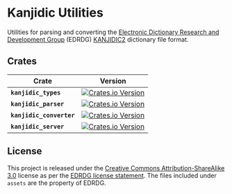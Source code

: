 # Kanjidic Utilities

Utilities for parsing and converting the [Electronic Dictionary Research and Development Group](http://www.edrdg.org/wiki/index.php/Main_Page) (EDRDG) [KANJIDIC2](http://www.edrdg.org/wiki/index.php/KANJIDIC_Project) dictionary file format. 

## Crates

| Crate | Version |
| ----- | ------- |
| **`kanjidic_types`** | [![Crates.io Version](https://img.shields.io/crates/v/kanjidic_types)](https://crates.io/crates/kanjidic_types/) |
| **`kanjidic_parser`** | [![Crates.io Version](https://img.shields.io/crates/v/kanjidic_parser)](https://crates.io/crates/kanjidic_parser/) |
| **`kanjidic_converter`** | [![Crates.io Version](https://img.shields.io/crates/v/kanjidic_converter)](https://crates.io/crates/kanjidic_converter/) |
| **`kanjidic_server`** | [![Crates.io Version](https://img.shields.io/crates/v/kanjidic_server)](https://crates.io/crates/kanjidic_server/) |

## License

This project is released under the [Creative Commons Attribution-ShareAlike 3.0](https://creativecommons.org/licenses/by-sa/3.0/legalcode) license as per the [EDRDG license statement](http://www.edrdg.org/edrdg/licence.html). The files included under `assets` are the property of EDRDG.
